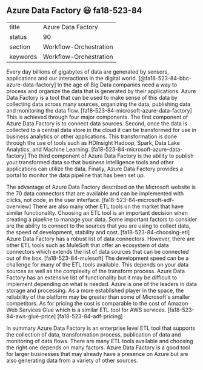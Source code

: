 ## Azure Data Factory :smiley: fa18-523-84


|          |                        |
| -------- | ---------------------- |
| title    | Azure Data Factory     | 
| status   | 90                     |
| section  | Workflow-Orchestration |
| keywords | Workflow-Orchestration |

Every day billions of gigabytes of data are generated by sensors, applications and our interactions in the digital world. [@fa18-523-84-bbc-azure-data-factory] In the age of Big Data companies need a way to process and organize the data that is generated by their applications. Azure Data Factory is a tool that can be used to make sense of this data by collecting data across many sources, organizing the data, publishing data and monitoring the data flow. [fa18-523-84-microsoft-azure-data-factory] This is achieved through four major components. The first component of Azure Data Factory is to connect data sources. Second, once the data is collected to a central data store in the cloud it can be transformed for use in business analytics or other applications. This transformation is done through the use of tools such as HDInsight Hadoop, Spark, Data Lake Analytics, and Machine Learning. [fa18-523-84-microsoft-azure-data-factory] The third component of Azure Data Factory is the ability to publish your transformed data so that business intelligence tools and other applications can utilize the data. Finally, Azure Data Factory provides a portal to monitor the data pipeline that has been set up.  

The advantage of Azure Data Factory described on the Microsoft website is the 70 data connectors that are available and can be implemented with clicks, not code, in the user interface. [fa18-523-84-microsoft-adf-overview]  There are also many other ETL tools on the market that have similar functionality.  Choosing an ETL tool is an important decision when creating a pipeline to manage your data.  Some important factors to consider are the ability to connect to the sources that you are using to collect data, the speed of development, stability and cost. [fa18-523-84-choosing-etl] Azure Data Factory has a robust list of data connectors.  However, there are other ETL tools such as MuleSoft that offer an ecosystem of data connectors which extends the list of data sources that can be connected out of the box. [fa18-523-84-mulesoft] The development speed can be a challenge for many of the ETL tools available.  This depends on your data sources as well as the complexity of the transform process.  Azure Data Factory has an extensive list of functionality but it may be difficult to implement depending on what is needed.  Azure is one of the leaders in data storage and processing.  As a more established player in the space, the reliability of the platform may be greater than some of Microsoft's smaller competitors.  As for pricing the cost is comparable to the cost of Amazon Web Services Glue which is a similar ETL tool for AWS services. [fa18-523-84-aws-glue-price] [fa18-523-84-adf-pricing]

In summary Azure Data Factory is an enterprise level ETL tool that supports the collection of data, transformation process, publication of data and monitoring of data flows.  There are many ETL tools available and choosing the right one depends on many factors.  Azure Data Factory is a good tool for larger businesses that may already have a presence on Azure but are also generating data from a variety of other sources.

